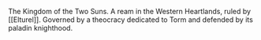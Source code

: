 The Kingdom of the Two Suns.  A ream in the Western Heartlands, ruled by [[Elturel]].
Governed by a theocracy dedicated to Torm and defended by its paladin knighthood.